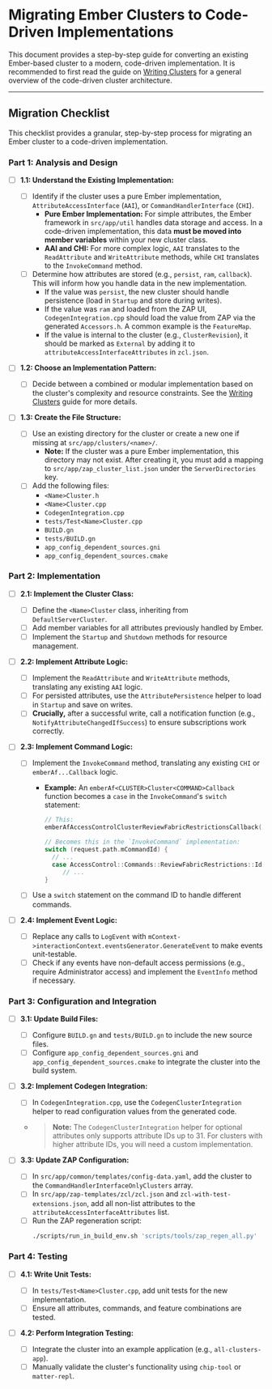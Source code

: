 # Migrating Ember Clusters to Code-Driven Implementations

This document provides a step-by-step guide for converting an existing
Ember-based cluster to a modern, code-driven implementation. It is recommended
to first read the guide on [Writing Clusters](./writing_clusters.md) for a
general overview of the code-driven cluster architecture.

---

## Migration Checklist

This checklist provides a granular, step-by-step process for migrating an Ember
cluster to a code-driven implementation.

### Part 1: Analysis and Design

-   [ ] **1.1: Understand the Existing Implementation:**

    -   [ ] Identify if the cluster uses a pure Ember implementation,
            `AttributeAccessInterface` (`AAI`), or `CommandHandlerInterface`
            (`CHI`).
        -   **Pure Ember Implementation:** For simple attributes, the Ember
            framework in `src/app/util` handles data storage and access. In a
            code-driven implementation, this data **must be moved into member
            variables** within your new cluster class.
        -   **AAI and CHI:** For more complex logic, `AAI` translates to the
            `ReadAttribute` and `WriteAttribute` methods, while `CHI` translates
            to the `InvokeCommand` method.
    -   [ ] Determine how attributes are stored (e.g., `persist`, `ram`,
            `callback`). This will inform how you handle data in the new
            implementation.
        -   If the value was `persist`, the new cluster should handle
            persistence (load in `Startup` and store during writes).
        -   If the value was `ram` and loaded from the ZAP UI,
            `CodegenIntegration.cpp` should load the value from ZAP via the
            generated `Accessors.h`. A common example is the `FeatureMap`.
        -   If the value is internal to the cluster (e.g., `ClusterRevision`),
            it should be marked as `External` by adding it to
            `attributeAccessInterfaceAttributes` in `zcl.json`.

-   [ ] **1.2: Choose an Implementation Pattern:**

    -   [ ] Decide between a combined or modular implementation based on the
            cluster's complexity and resource constraints. See the
            [Writing Clusters](./writing_clusters.md#choosing-the-right-implementation-pattern)
            guide for more details.

-   [ ] **1.3: Create the File Structure:**
    -   [ ] Use an existing directory for the cluster or create a new one if
            missing at `src/app/clusters/<name>/`.
        -   **Note:** If the cluster was a pure Ember implementation, this
            directory may not exist. After creating it, you must add a mapping
            to `src/app/zap_cluster_list.json` under the `ServerDirectories`
            key.
    -   [ ] Add the following files:
        -   `<Name>Cluster.h`
        -   `<Name>Cluster.cpp`
        -   `CodegenIntegration.cpp`
        -   `tests/Test<Name>Cluster.cpp`
        -   `BUILD.gn`
        -   `tests/BUILD.gn`
        -   `app_config_dependent_sources.gni`
        -   `app_config_dependent_sources.cmake`

### Part 2: Implementation

-   [ ] **2.1: Implement the Cluster Class:**

    -   [ ] Define the `<Name>Cluster` class, inheriting from
            `DefaultServerCluster`.
    -   [ ] Add member variables for all attributes previously handled by Ember.
    -   [ ] Implement the `Startup` and `Shutdown` methods for resource
            management.

-   [ ] **2.2: Implement Attribute Logic:**

    -   [ ] Implement the `ReadAttribute` and `WriteAttribute` methods,
            translating any existing `AAI` logic.
    -   [ ] For persisted attributes, use the `AttributePersistence` helper to
            load in `Startup` and save on writes.
    -   [ ] **Crucially,** after a successful write, call a notification
            function (e.g., `NotifyAttributeChangedIfSuccess`) to ensure
            subscriptions work correctly.

-   [ ] **2.3: Implement Command Logic:**

    -   [ ] Implement the `InvokeCommand` method, translating any existing `CHI`
            or `emberAf...Callback` logic.

        -   **Example:** An `emberAf<CLUSTER>Cluster<COMMAND>Callback` function
            becomes a `case` in the `InvokeCommand`'s `switch` statement:

            ```cpp
            // This:
            emberAfAccessControlClusterReviewFabricRestrictionsCallback(...);

            // Becomes this in the `InvokeCommand` implementation:
            switch (request.path.mCommandId) {
              // ...
              case AccessControl::Commands::ReviewFabricRestrictions::Id:
                 // ...
            }
            ```

    -   [ ] Use a `switch` statement on the command ID to handle different
            commands.

-   [ ] **2.4: Implement Event Logic:**
    -   [ ] Replace any calls to `LogEvent` with
            `mContext->interactionContext.eventsGenerator.GenerateEvent` to make
            events unit-testable.
    -   [ ] Check if any events have non-default access permissions (e.g.,
            require Administrator access) and implement the `EventInfo` method
            if necessary.

### Part 3: Configuration and Integration

-   [ ] **3.1: Update Build Files:**

    -   [ ] Configure `BUILD.gn` and `tests/BUILD.gn` to include the new source
            files.
    -   [ ] Configure `app_config_dependent_sources.gni` and
            `app_config_dependent_sources.cmake` to integrate the cluster into
            the build system.

-   [ ] **3.2: Implement Codegen Integration:**

    -   [ ] In `CodegenIntegration.cpp`, use the `CodegenClusterIntegration`
            helper to read configuration values from the generated code.
    -   > **Note:** The `CodegenClusterIntegration` helper for optional
        > attributes only supports attribute IDs up to 31. For clusters with
        > higher attribute IDs, you will need a custom implementation.

-   [ ] **3.3: Update ZAP Configuration:**
    -   [ ] In `src/app/common/templates/config-data.yaml`, add the cluster to
            the `CommandHandlerInterfaceOnlyClusters` array.
    -   [ ] In `src/app/zap-templates/zcl/zcl.json` and
            `zcl-with-test-extensions.json`, add all non-list attributes to the
            `attributeAccessInterfaceAttributes` list.
    -   [ ] Run the ZAP regeneration script:
        ```bash
        ./scripts/run_in_build_env.sh 'scripts/tools/zap_regen_all.py'
        ```

### Part 4: Testing

-   [ ] **4.1: Write Unit Tests:**

    -   [ ] In `tests/Test<Name>Cluster.cpp`, add unit tests for the new
            implementation.
    -   [ ] Ensure all attributes, commands, and feature combinations are
            tested.

-   [ ] **4.2: Perform Integration Testing:**
    -   [ ] Integrate the cluster into an example application (e.g.,
            `all-clusters-app`).
    -   [ ] Manually validate the cluster's functionality using `chip-tool` or
            `matter-repl`.
